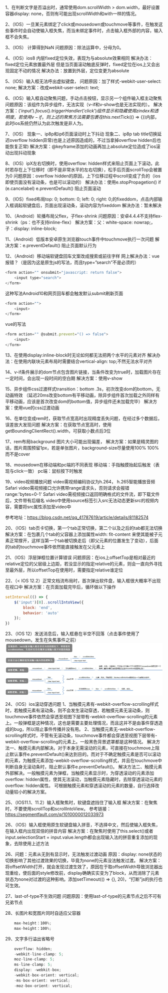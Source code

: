 1、在判断文字是否溢出时，通常使用dom.scrollWidth > dom.width，最好设置容器display: none，否则有可能出现scrollWidth和with一样的情况。

2、（IOS）一旦某元素绑定了click或mousedown或touchmove等事件，在触发这些事件时会自动使输入框失焦，而当未绑定事件时，点击输入框外部的内容，输入框不会失焦。

3、（IOS） 计算得到NaN 
问题原因：除法运算中，分母为0。

4、（IOS）ios8 内层fixed定位失效，表现为与absolute效果相同
解决办法：fixed定位元素放置最外层
但是当页面滚动触底反弹时，fixed定位在ios上又会出现固定不动的情况
解决办法：放置到外层，定位变更为absolute

5、（IOS）输入框无法呼出虚拟键盘，
问题原因：加了样式-webkit-user-select: none;
解决方案：改成webkit-user-select: text;

6、（IOS）输入框自动聚焦问题，手动点击按钮，显示另一个组件输入框主动聚焦
问题原因：该组件为异步组件，无法实现（v-if和v-show也是无法实现的）。
解决方案：$(‘input’).focus().triggerHandler(‘click’)   组件显示和隐藏使用zindex和透明度，
若使用v-if，则上述的聚焦方法需要包裹在this.$nextTick(() => {})内部，此时ios系统仍然认为此次触发是非人为。

7、（IOS）
现象一、ip8p和ip6页面滚动时上下抖动
现象二、ip8p tab title切换延迟overflow hidden异常(也是上述原因造成的，不过当拿掉overflow hidden后也能恢复正常)
解决方案：@keyframe添加的动画再加上absolute定位造成了ios滚动出现抖动现象

8、（IOS）ipX左右切换时，使用overflow: hidden样式来阻止页面上下滚动，此时若存在上下位移时（即不是非常水平的左右切换），松手后页面scrollTop会被置为0
问题原因：overflow hidden的原因，上下位移过程中scroll变成了负的（ios即使页面没有滚动条，也是可以滚动的）
解决办法：使用e.stopPropagetion()  if (e.cancelabel) e.preventDefault() 阻止页面滚动

9、（IOS）fixed布局top: 0; bottom: 0; left: 0; right: 0;的fixeddom，点击内部输入框调起软键盘后，页面出现滚动条，滚动内容为fixeddom
解决办法：暂未解决

10、（Android）轮播布局父flex，子flex-shrink
问题原因：安卓4.4.4不支持flex-shrink（ps：也不支持inline-flex）
解决方案：父：white-space: nowrap;，子：display: inline-block;


11、（Android）低版本安卓原生浏览器touch事件中touchmove执行一次问题
解决方案：e.preventDefault() 阻止页面默认行为


12、（Android）移动端软键盘回车文案改成搜索或前往字样
网上解决办法：vue报错？（是因为这是原生js的写法，而且type=”search”不是必须的）
```javascript
<form action="" onsubmit="javascript: return false">
	<input type="search">
</form>
```

这种写法Android10和网页回车都会触发默认submit刷新页面
```javascript
<form action="">
	<input>
</form>
```

vue的写法
```javascript
<form action="" @submit.prevent="() => false">
	<input>
</form>
```

13、在使用display:inline-block时无论如何都无法把两个水平的元素对齐
解决办法：在使用内联块元素布局时需要结合vertical-align: top;不然无法水平对齐

14、v-if条件展示的dom节点包含图片链接，当条件改变为true时，加载图片存在一定时间，会出现一段时间的空白期
解决方案：使用v-show

15、异步组件css过渡样式transition：bottom .3s，初次改变dom的bottom，无动画特效
（延迟20ms改变bottom有平移动画，除异步组件首次加载之外同样有平移动画，应该是首次改变dom的bottom值，异步组件还未加载完毕）
解决方案：使用vue的css过渡动画

16、在单位变成rem时，获取节点宽高时出现精度丢失问题，在经过多个数据后，误差放大发现问题
解决方案：在获取节点宽高时，使用getBoundingClientRect().width，可获取小数点后3位

17、rem布局background 图片大小可能出现偏差，
解决方案：如果是精灵图的话，图片周围预留1px，若是单张图片，background-size尽量使用100% 100% 而不是cover

18、mousedown在移动端和pc端的不同表现
移动端：手指触摸抬起后触发（表现与click一致）
pc端：鼠标按下时触发

19、video视频播放问题
video需视频编码协议为h.264， h.265智能播放音频
Safari video需视频接口允许携带range请求头，否则请求会报错range:'bytes=0-1'
Safari video需视频接口返回明确格式的文件流，即下载文件后，文件带有后缀名
video中使用source标签引入src无法动态更新src的视频内容，需要将src属性添加至video中

参考地址：https://blog.csdn.net/qq_41787619/article/details/81182574 

20、（IOS）tab页卡切换，第一个tab正常切换，第二个以及之后的tab都无法切换
解决方案：在包裹几个tab的父容器上添加属性width: fit-content 来使其能被子元素正常撑开，这样当第一个tab被切换走后（即父元素的位置发生了变动），后面的tab的touchmove事件依然能直接触发在父元素上

21、（IOS）浮层弹框位置计算错误
问题原因：在ios上offsetTop是相对最近的relative定位的父层级上边距，若没显示的指定relative的元素，则会一直向外寻找至最外层，所以offsetTop在使用时，需要指定relative谁定位

22、（< IOS 12.2）正常文档流布局时，首次弹出软件盘，输入框很大概率不出现在视口中
解决方案：在页面加载完毕后，循环做以下操作
```javascript
setInterval(() => {
	$('input')[0]..scrollIntoView({
        block: 'end',
        behavior: 'auto'
    });
})
```

23、（IOS 12）发送消息后，输入框悬在半空不回落（点击事件使用了mousedown，发生在失焦事件之前）
![avatar](./images/image.png)

24、（IOS）ios滚动穿透问题
 1、当触摸元素有-webkit-overflow-scrolling样式时，若触摸元素有滚动条，则不会发生滚动穿透，若触摸元素无滚动条，则touchmove事件依然会穿透至视图下层带有-webkit-overflow-scrolling的元素上。一般弹框是这种情况，这也是需要主要处理情况，而且这并不是由事件穿透造成的bug，所以阻止事件传播并没有用。
 2、当触摸元素无-webkit-overflow-scrolling样式时，不管有无滚动条，touchmove事件都会穿透至视图下层带有-webkit-overflow-scrolling的元素上。一般黑色背景遮罩都是这种情况。
解决方法一、触摸元素内部解决。对于本身无需滚动的元素，可直接在touchmove上阻止默认事件e.preventDefault()来达到目的。而对于不确定触摸元素是否可以滚动的元素，为触摸元素添加-webkit-overflow-scrolling样式，并且在touchmove中判断自身无滚动条时，阻止默认事件e.preventDefault()。
解决方法二、触摸元素外部解决。一般触摸元素为弹框，当触摸元素显示时，为穿透滚动的元素添加overflow: hidden属性，使其无法滚动，当触摸元素隐藏时，去除穿透滚动元素的overflow: hidden属性。
可根据触摸元素和穿透滚动的元素的数量，自行选择改动量较小的解决方案。


25、（IOS11.1、11.2）输入框聚焦时，软键盘遮挡住了输入框
解决方案：在聚焦时，不要使用scrollTop和scrollIntoView。
参考链接：https://segmentfault.com/q/1010000012033973 

26、（IOS）输入框使用原生软键盘输入拼音，不选择中文，然后使输入框失焦，在输入框内出现双倍的拼音内容
解决方案：在聚焦时使用了this.select()或者input.selectionStart = input.value.length都会出现输入法的拼音重复添加的现象，去除使用上述方法


26、问题：元素从无到有显示时，无法触发过渡动画
原因：display: none状态的切换影响了其他过渡效果的切换，毕竟为none的元素没法触发过渡。
解决方案：将offsetWidth打开，就会发现过渡生效了，原因在于取offsetWidth导致浏览器出现重绘，使后面的style修改前，display确确实实变为了block，从而消除了元素状态为none对过渡的这种影响。添加setTimeout(() => {}, 20)，“打断”js的执行也可生效。


27、last-of-type不生效问题
问题原因：使用last-of-type的元素节点之后不可有兄弟节点

28、长图片和宽图片同时自适应父容器
```javascript
	max-height：100%;
	max-height：100%;
```

29、文字多行溢出省略号
```javascript
	overflow: hidden;
	-webkit-line-clamp: 5;
	moz-line-clamp: 5;
	ms-line-clamp: 5;
	display: -webkit-box;
	-webkit-box-orient: vertical;
	-ms-box-orient: vertical;
	-moz-box-orient: vertical;
```

